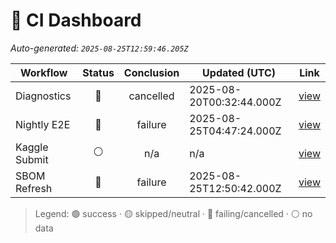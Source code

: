 # 🚦 CI Dashboard

_Auto-generated: `2025-08-25T12:59:46.205Z`_

| Workflow | Status | Conclusion | Updated (UTC) | Link |
|---|:---:|:---:|---|---|
| Diagnostics | 🔴 | cancelled | 2025-08-20T00:32:44.000Z | [view](https://github.com/bartytime4life/ArielSensorArray/actions/runs/17085098246) |
| Nightly E2E | 🔴 | failure | 2025-08-25T04:47:24.000Z | [view](https://github.com/bartytime4life/ArielSensorArray/actions/runs/17199349608) |
| Kaggle Submit | ⚪ | n/a | n/a | [view]( ) |
| SBOM Refresh | 🔴 | failure | 2025-08-25T12:50:42.000Z | [view](https://github.com/bartytime4life/ArielSensorArray/actions/runs/17209355532) |

> Legend: 🟢 success · 🟡 skipped/neutral · 🔴 failing/cancelled · ⚪ no data
